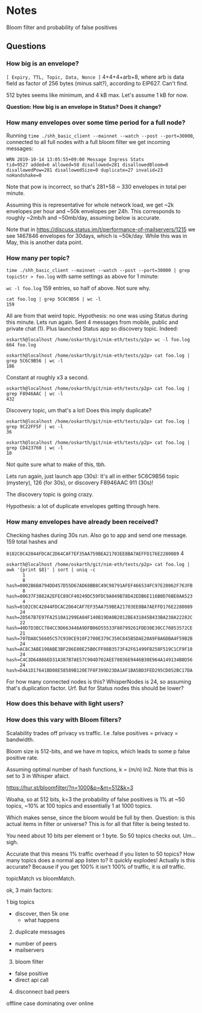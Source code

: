 # Notes

Bloom filter and probability of false positives


## Questions

### How big is an envelope?

`[ Expiry, TTL, Topic, Data, Nonce ]` 4+4+4+arb+8, where arb is data field as
factor of 256 bytes (minus salt?), according to EIP627. Can't find.

512 bytes seems like minimum, and 4 kB max. Let's assume 1 kB for now.

**Question: How big is an envelope in Status? Does it change?**

### How many envelopes over some time period for a full node?

Running `time ./shh_basic_client --mainnet --watch --post --port=30000`, connected to all full nodes with a full bloom filter we get incoming messages:

`WRN 2019-10-14 13:05:55+09:00 Message Ingress Stats                      tid=9527 added=6 allowed=58 disallowed=281 disallowedBloom=0 disallowedPow=281 disallowedSize=0 duplicate=27 invalid=23 noHandshake=0`

Note that pow is incorrect, so that's 281+58 ~ 330 envelopes in total per minute.

Assuming this is representative for whole network load, we get ~2k envelopes per
hour and ~50k envelopes per 24h. This corresponds to roughly ~2mb/h and
~50mb/day, assuming below is accurate.

Note that in https://discuss.status.im/t/performance-of-mailservers/1215 we see
1467846 envelopes for 30days, which is ~50k/day. While this was in May, this is
another data point.

### How many per topic?

`time ./shh_basic_client --mainnet --watch --post --port=30000 | grep topicStr > foo.log` with same settings as above for 1 minute:

`wc -l foo.log` 159 entries, so half of above. Not sure why.

```
cat foo.log | grep 5C6C9B56 | wc -l
159
```

All are from that weird topic. Hypothesis: no one was using Status during this
minute. Lets run again. Sent 4 messages from mobile, public and private chat
(1). Plus launched Status app so discovery topic. Indeed:

```
oskarth@localhost /home/oskarth/git/nim-eth/tests/p2p> wc -l foo.log
664 foo.log
```

```
oskarth@localhost /home/oskarth/git/nim-eth/tests/p2p> cat foo.log | grep 5C6C9B56 | wc -l
186
```

Constant at roughly x3 a second.

```
oskarth@localhost /home/oskarth/git/nim-eth/tests/p2p> cat foo.log | grep F8946AAC | wc -l
432
```

Discovery topic, um that's a lot! Does this imply duplicate?

```
oskarth@localhost /home/oskarth/git/nim-eth/tests/p2p> cat foo.log | grep 9C22FF5F | wc -l
36
```

```
oskarth@localhost /home/oskarth/git/nim-eth/tests/p2p> cat foo.log | grep CD423760 | wc -l
10
```

Not quite sure what to make of this, tbh.

Lets run again, just launch app (30s): It's all in either 5C6C9B56 topic
(mystery), 126 (for 30s), or discovery F8946AAC 911 (30s)!

The discovery topic is going crazy.

Hypothesis: a lot of duplicate envelopes getting through here.

### How many envelopes have already been received?

Checking hashes during 30s run. Also go to app and send one message. 159 total hashes and

`0102C0C42044FDCAC2D64CAF7EF35AA759BEA21703EE8BA7AEFFD176E2280089` 4

```
oskarth@localhost /home/oskarth/git/nim-eth/tests/p2p> cat foo.log | awk '{print $8}' | sort | uniq -c 
      1 
      8 hash=0002B6BA794DD457D55D67AD68BB8C49C98791AFEF466534FC97E28062F763FB
      8 hash=00637F3882A2EFEC89CF40249DC59FDC9A049B78D42EDB6E116B0D76BE0AA523
      4 hash=0102C0C42044FDCAC2D64CAF7EF35AA759BEA21703EE8BA7AEFFD176E2280089
     24 hash=2D567B7E97FA2510A1299EA84F140B19DA0B2012BE431845B433BA238A22282C
     22 hash=40D7D3BCC784CC9D663446A9DFB06D55533F80799261FDD30E30CC70853572CE
     21 hash=707DA8C56605C57C930CE910F2700E379C350C845B5DAE20A9F8A6DBA4F59B2B
     24 hash=AC8C3ABE198ABE3BF286E80E25B0CFF08B3573F42F61499FB258F519C1CF9F18
     24 hash=C4C3D64886ED31A387B7AE57C904D702AEE78036E9446B30E964A149134B0D56
     24 hash=D4A1D17641BD08E58589B120E7F8F399D23DA1AF1BA5BD3FED295CD852BC17DA
```

For how many connected nodes is this? WhisperNodes is 24, so assuming that's
duplication factor. Urf. But for Status nodes this should be lower?

### How does this behave with light users?

### How does this vary with Bloom filters?

Scalability trades off privacy vs traffic. I.e .false positives = privacy =
bandwidth.

Bloom size is 512-bits, and we have m topics, which leads to some p false
positive rate.

Assuming optimal number of hash functions, k = (m/n) ln2. Note that this is set
to 3 in Whisper afaict.

https://hur.st/bloomfilter/?n=1000&p=&m=512&k=3

Woaha, so at 512 bits, k=3 the probability of false positives is 1% at ~50
topics, ~10% at 100 topics and essentially 1 at 1000 topics.

Which makes sense, since the bloom would be full by then. Question: is this
actual items in filter or universe? This is for all that filter is being tested
to.

You need about 10 bits per element or 1 byte. So 50 topics checks out. Um...
sigh.

Accurate that this means 1% traffic overhead if you listen to 50 topics? How
many topics does a normal app listen to? It quickly explodes! Actually is this
accurate? Because if you get 100% it isn't 100% of traffic, it is _all_ traffic.

topicMatch vs bloomMatch.

ok, 3 main factors:

1 big topics
  - discover, then 5k one
    - what happens
2. duplicate messages
  - number of peers
  - mailservers
3. bloom filter
  - false positive
  - direct api call
4. disconnect bad peers

offline case dominating over online
